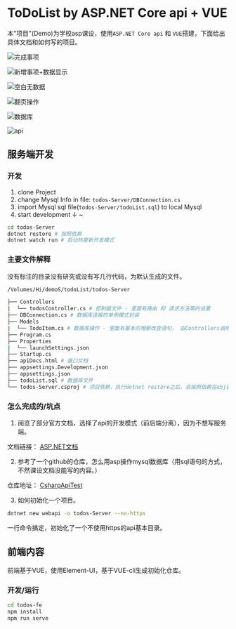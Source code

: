 # ToDoList by ASP.NET Core api + VUE

本"项目"(Demo)为学校asp课设，使用`ASP.NET Core api` 和 `VUE`搭建，下面给出具体文档和如何写的项目。

![完成事项](https://i.loli.net/2019/12/24/n2TcuOt9XGpHvds.png)

![新增事项+数据显示](https://i.loli.net/2019/12/24/e2MaYvRLSntTbPd.png)

![空白无数据](https://i.loli.net/2019/12/24/R1E9QnyLKI7gc4u.png)

![翻页操作](https://i.loli.net/2019/12/24/XTjquKUHg2dPwNZ.png)

![数据库](https://i.loli.net/2019/12/23/PpiJjIthxSAr781.png)

![api](https://i.loli.net/2019/12/23/upmeLzSMVD8h2WP.png)

## 服务端开发

### 开发

1. clone Project
2. change Mysql Info in file: `todos-Server/DBConnection.cs`
3. import Mysql sql file(`todos-Server/todoList.sql`) to local Mysql
4. start development ↓ ~

```bash
cd todos-Server
dotnet restore # 按照依赖
dotnet watch run # 启动热更新开发模式
```

### 主要文件解释

没有标注的目录没有研究或没有写几行代码，为默认生成的文件。

```bash
/Volumes/Hi/demoS/todoList/todos-Server

├── Controllers
|  └── todosController.cs # 控制器文件 - 里面有路由 和 请求方法等的设置
├── DBConnection.cs # 数据库连接的单例模式封装
├── Models
|  └── TodoItem.cs # 数据库操作 - 里面有基本的增删改查语句， 由Controllers调用
├── Program.cs
├── Properties
|  └── launchSettings.json
├── Startup.cs
├── apiDocs.html # 接口文档
├── appsettings.Development.json
├── appsettings.json
├── todoList.sql # 数据库文件
└── todos-Server.csproj # 项目依赖，执行dotnet restore之后，会按照依赖在obj目录
```

### 怎么完成的/坑点

1. 阅览了部分官方文档，选择了api的开发模式（前后端分离），因为不想写服务端。

文档链接： [ASP.NET文档](https://docs.microsoft.com/zh-cn/aspnet/?view=aspnetcore-3.1#pivot=core)

2. 参考了一个github的仓库，怎么用asp操作mysql数据库（用sql语句的方式，不然课设文档没能写的内容。）

仓库地址： [CsharpApiTest](https://github.com/lgleto/CsharpApiTest)

3. 如何初始化一个项目。

```bash
dotnet new webapi -o todos-Server --no-https
```

一行命令搞定，初始化了一个不使用https的api基本目录。


## 前端内容

前端基于VUE，使用Element-UI，基于VUE-cli生成初始化仓库。

### 开发/运行

```bash
cd todos-fe
npm install
npm run serve
```
